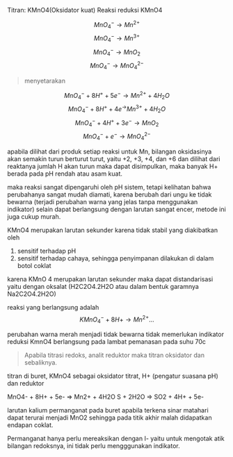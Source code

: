 Titran: KMnO4(Oksidator kuat)
Reaksi reduksi KMnO4

$$ MnO_{4}^{-} \rightarrow Mn^{2+} $$
$$ MnO_{4}^{-} \rightarrow Mn^{3+} $$
$$ MnO_{4}^{-} \rightarrow MnO_{2} $$
$$ MnO_{4}^{-} \rightarrow MnO_{4}^{2-} $$

> menyetarakan

$$ MnO_{4}^{-} + 8H^{+} + 5e^{-}\rightarrow Mn^{2+} + 4H_{2}O $$
$$ MnO_{4}^{-} + 8H^{+}+ 4e^ \rightarrow Mn^{3+}+ 4H_{2}O $$
$$ MnO_{4}^{-} +4H^{+} + 3e^{-}\rightarrow MnO_{2} $$
$$ MnO_{4}^{-} + e^{-} \rightarrow MnO_{4}^{2-} $$

apabila dilihat dari produk setiap reaksi untuk Mn, bilangan oksidasinya akan semakin turun berturut turut, yaitu +2, +3, +4, dan +6 dan dilihat dari reaktanya jumlah H akan turun maka dapat disimpulkan, maka banyak H+ berada pada pH rendah atau asam kuat. 

maka reaksi sangat dipengaruhi oleh pH sistem, tetapi kelihatan bahwa perubahanya sangat mudah diamati, karena berubah dari ungu ke tidak bewarna (terjadi perubahan warna yang jelas tanpa menggunakan indikator) selain dapat berlangsung dengan larutan sangat encer, metode ini juga cukup murah. 

KMnO4 merupakan larutan sekunder karena tidak stabil yang diakibatkan oleh
1. sensitif terhadap pH
2. sensitif terhadap cahaya, sehingga penyimpanan dilakukan di dalam botol coklat

karena KMnO 4 merupakan larutan sekunder maka dapat distandarisasi yaitu dengan oksalat (H2C2O4.2H2O atau dalam bentuk garamnya Na2C2O4.2H2O)

reaksi yang berlangsung adalah 
$$ KMnO_{4}^{-} + 8H + \rightarrow Mn^{2+}  ... $$

perubahan warna merah menjadi tidak bewarna
tidak memerlukan indikator
reduksi KmnO4 berlangsung pada lambat
pemanasan pada suhu 70c 

> Apabila titrasi redoks, analit reduktor maka titran oksidator dan sebaliknya. 

titran di buret, KMnO4 sebagai oksidator
titrat, H+ (pengatur suasana pH) dan reduktor

MnO4- + 8H+ + 5e- => Mn2+ + 4H2O
S + 2H2O => SO2 + 4H+ + 5e-

larutan kalium permanganat pada buret apabila terkena sinar matahari dapat terurai menjadi MnO2 sehingga pada titik akhir malah didapatkan endapan coklat. 

Permanganat hanya perlu mereaksikan dengan I- yaitu untuk mengotak atik bilangan redoksnya, ini tidak perlu mengggunakan indikator. 
